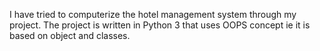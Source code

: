 I have tried to computerize the hotel management system through my project.
The project is written in Python 3 that uses OOPS concept ie it is based on object and classes.
